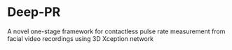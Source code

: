 # Deep-PR
A novel one-stage framework for contactless pulse rate measurement from facial video recordings using 3D Xception network
